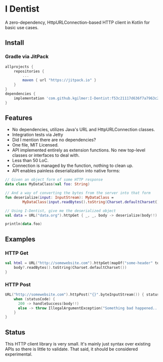 # I Dentist

A zero-dependency, HttpURLConnection-based HTTP client in Kotlin for basic use cases.

## Install

### Gradle via JitPack

```gradle
allprojects {
    repositories {
        ...
        maven { url "https://jitpack.io" }
    }
}
dependencies {
    implementation 'com.github.kgilmer:I-Dentist:f53c21117d636f7a7963c2354030edd2d06e1b64'
}
```

## Features

* No dependencies, utilizes Java's URL and HttpURLConnection classes.
* Integration tests via Jetty
* Did I mention there are no dependencies?
* One file, MIT Licensed.
* API implemented entirely as extension functions.  No new top-level classes or interfaces to deal with.
* Less than 50 LoC.
* Connection is managed by the function, nothing to clean up.
* API enables painless deserialization into native forms:
```kotlin
// Given an object form of some HTTP response
data class MyDataClass(val foo: String)

// And a way of converting the bytes from the server into that form
fun deserialize(input: InputStream): MyDataClass =
        MyDataClass(input.readBytes().toString(Charset.defaultCharset()))

// Using I-Dentist, give me the deserialized object
val data = URL("data.org").httpGet { _, _, body -> deserialize(body!!) }

println(data.foo)
```

## Examples

### HTTP Get

```kotlin
val html = URL("http://somewebsite.com").httpGet(mapOf("some-header" to "myval")) { _, _, body ->
    body?.readBytes().toString(Charset.defaultCharset())
}
```

### HTTP Post

```kotlin
URL("http://somewebsite.com").httpPost("{}".byteInputStream()) { statusCode, headers, body ->
    when (statusCode) {
      200 -> handleSuccess(body!!)
      else -> throw IllegalArgumentException("Something bad happened...")
    }
}
```

## Status

This HTTP client library is very small.  It's mainly just syntax over existing APIs so there is little to validate.  That said, it should be considered experimental.
